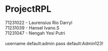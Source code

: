# ProjectRPL
71231022 - Laurensius Rio Darryl <br>
71231039 - Hansel Ivano.S <br>
71231047 - Nengah Yesi Putri <br>
<br>
username default:admin
pass default:Admin123!
